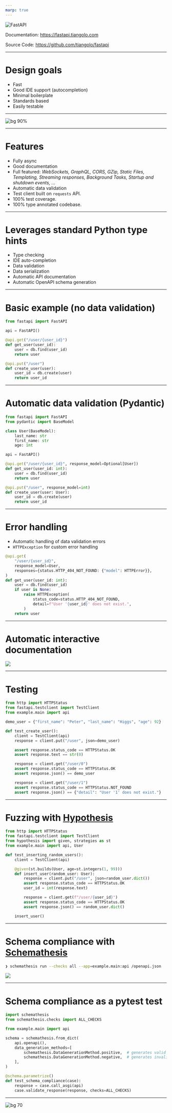 ```yaml
---
marp: true
---
```


![FastAPI](assets/fastapi_logo.png)


Documentation: https://fastapi.tiangolo.com

Source Code: https://github.com/tiangolo/fastapi

---

# Design goals

- Fast
- Good IDE support (autocompletion)
- Minimal boilerplate
- Standards based
- Easily testable
---

![bg 90%](assets/architecture.drawio.svg)

---

# Features

- Fully async
- Good documentation
- Full featured:
  *WebSockets, GraphQL, CORS, GZip, Static Files, Templating, Streaming responses, Background Tasks, Startup and shutdown events, ...*
- Automatic data validation
- Test client built on `requests` API.
- 100% test coverage.
- 100% type annotated codebase.

---

# Leverages standard Python type hints

- Type checking
- IDE auto-completion
- Data validation
- Data serialization
- Automatic API documentation
- Automatic OpenAPI schema generation

---

# Basic example (no data validation)

```python
from fastapi import FastAPI

api = FastAPI()

@api.get("/user/{user_id}")
def get_user(user_id):
    user = db.find(user_id)
    return user

@api.put("/user")
def create_user(user):
    user_id = db.create(user)
    return user_id
```

---

# Automatic data validation (Pydantic)

```python
from fastapi import FastAPI
from pydantic import BaseModel

class User(BaseModel):
    last_name: str
    first_name: str
    age: int

api = FastAPI()

@api.get("/user/{user_id}", response_model=Optional[User])
def get_user(user_id: int):
    user = db.find(user_id)
    return user

@api.put("/user", response_model=int)
def create_user(user: User):
    user_id = db.create(user)
    return user_id
```

---

# Error handling

- Automatic handling of data validation errors
- `HTTPException` for custom error handling

```python
@api.get(
    "/user/{user_id}",
    response_model=User,
    responses={status.HTTP_404_NOT_FOUND: {"model": HTTPError}},
)
def get_user(user_id: int):
    user = db.find(user_id)
    if user is None:
        raise HTTPException(
            status_code=status.HTTP_404_NOT_FOUND,
            detail=f"User '{user_id}' does not exist.",
        )
    return user
```

---


# Automatic interactive documentation

![](assets/swagger_combined.png)

---

# Testing

```python
from http import HTTPStatus
from fastapi.testclient import TestClient
from example.main import api

demo_user = {"first_name": "Peter", "last_name": "Higgs", "age": 92}

def test_create_user():
    client = TestClient(api)
    response = client.put("/user", json=demo_user)

    assert response.status_code == HTTPStatus.OK
    assert response.text == str(0)

    response = client.get("/user/0")
    assert response.status_code == HTTPStatus.OK
    assert response.json() == demo_user

    response = client.get("/user/1")
    assert response.status_code == HTTPStatus.NOT_FOUND
    assert response.json() == {"detail": "User '1' does not exist."}
```

---

# Fuzzing with [Hypothesis](https://hypothesis.readthedocs.io)

```python
from http import HTTPStatus
from fastapi.testclient import TestClient
from hypothesis import given, strategies as st
from example.main import api, User

def test_inserting_random_users():
    client = TestClient(api)

    @given(st.builds(User, age=st.integers(1, 99)))
    def insert_user(random_user: User):
        response = client.put("/user", json=random_user.dict())
        assert response.status_code == HTTPStatus.OK
        user_id = int(response.text)

        response = client.get(f"/user/{user_id}")
        assert response.status_code == HTTPStatus.OK
        assert response.json() == random_user.dict()

    insert_user()
```

---

# Schema compliance with [Schemathesis](https://schemathesis.readthedocs.io)

```bash
❯ schemathesis run --checks all --app=example.main:api /openapi.json
```

![](assets/schemathesis.png)

---

# Schema compliance as a pytest test
```python
import schemathesis
from schemathesis.checks import ALL_CHECKS

from example.main import api

schema = schemathesis.from_dict(
    api.openapi(),
    data_generation_methods=[
        schemathesis.DataGenerationMethod.positive,  # generates valid data
        schemathesis.DataGenerationMethod.negative,  # generates invalid data
    ],
)

@schema.parametrize()
def test_schema_compliance(case):
    response = case.call_asgi(api)
    case.validate_response(response, checks=ALL_CHECKS)
```
---

![bg 70](assets/example.svg)
